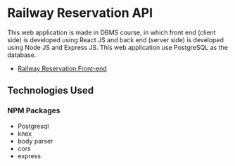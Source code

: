 # Railway Reservation API
This web application is made in DBMS course, in which front end (client side) is developed using React JS and back end (server side) is developed using Node JS and Express JS. This web application use PostgreSQL as the database.

- [Railway Reservation Front-end](https://github.com/DPSingh09/Railway-Reservation-System)

## Technologies Used
### NPM Packages
- Postgresql
- knex
- body parser
- cors
- express


